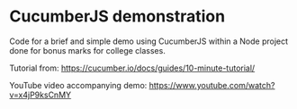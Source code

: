 # CucumberJS demonstration

Code for a brief and simple demo using CucumberJS within a Node project done for bonus marks for college classes.

Tutorial from: https://cucumber.io/docs/guides/10-minute-tutorial/

YouTube video accompanying demo: https://www.youtube.com/watch?v=x4jP9ksCnMY
